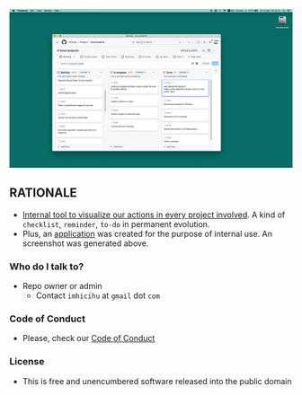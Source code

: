 <p align="center">
  <img src="/images/Screen_Shot_2024-04-12_at_14.14.13.png?raw=true" alt="Logotipo de Enlaces"/>
</p>

## RATIONALE

* [Internal tool to visualize our actions in every project involved](https://github.com/users/imhicihu/projects/3/views/1). A kind of `checklist`, `reminder`, `to-do` in permanent evolution.
* Plus, an [application](/Proyectos-darwin-x64/Proyectos-mac_app_darwin-x64.zip) was created for the purpose of internal use. An screenshot was generated above.
     
### Who do I talk to? ###

* Repo owner or admin
    - Contact `imhicihu` at `gmail` dot `com`

### Code of Conduct

* Please, check our [Code of Conduct](code_of_conduct.md)

### License ###

* This is free and unencumbered software released into the public domain

